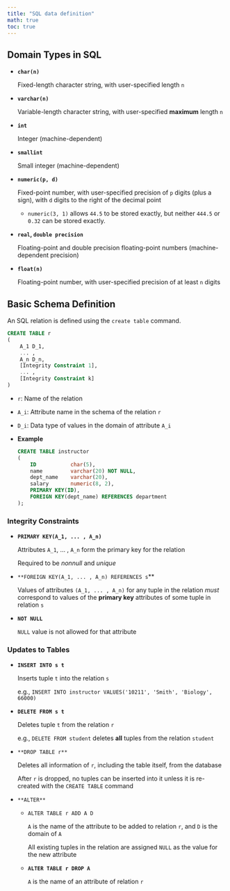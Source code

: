```yaml
---
title: "SQL data definition"
math: true
toc: true
---
```


## Domain Types in SQL

- **`char(n)`**
    
    Fixed-length character string, with user-specified length `n`
    
- **`varchar(n)`**
    
    Variable-length character string, with user-specified **maximum** length `n`
    
- **`int`**
    
    Integer (machine-dependent)
    
- **`smallint`**
    
    Small integer (machine-dependent)
    
- **`numeric(p, d)`**
    
    Fixed-point  number, with user-specified precision of `p` digits (plus a sign), with `d` digits to the right of the decimal point
    
    - `numeric(3, 1)` allows `44.5` to be stored exactly, but neither `444.5` or `0.32` can be stored exactly.
- **`real`, `double precision`**
    
    Floating-point and double precision floating-point numbers (machine-dependent precision)
    
- **`float(n)`**
    
    Floating-point number, with user-specified precision of at least `n` digits
    

## Basic Schema Definition

An SQL relation is defined using the `create table` command.

```sql
CREATE TABLE r
(
	A_1 D_1,
	... ,
	A_n D_n,
	[Integrity Constraint 1],
	... ,
	[Integrity Constraint k]
)
```

- `r`: Name of the relation
- `A_i`: Attribute name in the schema of the relation `r`
- `D_i`: Data type of values in the domain of attribute `A_i`
- **Example**
    
    ```sql
    CREATE TABLE instructor
    (
    	ID           char(5),
    	name         varchar(20) NOT NULL,
    	dept_name    varchar(20),
    	salary       numeric(8, 2),
    	PRIMARY KEY(ID),
    	FOREIGN KEY(dept_name) REFERENCES department
    );
    ```
    

### Integrity Constraints

- **`PRIMARY KEY(A_1, ... , A_n)`**
    
    Attributes `A_1`, … , `A_n` form the primary key for the relation
    
    Required to be *nonnull* and *unique*
    
- `**FOREIGN KEY(A_1, ... , A_n) REFERENCES s`**
    
    Values of attributes `(A_1, ... , A_n)` for any tuple in the relation *must* correspond to values of the **primary key** attributes of some tuple in relation `s`
    
- **`NOT NULL`**
    
    `NULL` value is not allowed for that attribute
    

### Updates to Tables

- **`INSERT INTO s t`**
    
    Inserts tuple `t` into the relation `s`
    
    e.g., `INSERT INTO instructor VALUES('10211', 'Smith', 'Biology', 66000)`
    
- **`DELETE FROM s t`**
    
    Deletes tuple `t` from the relation `r`
    
    e.g., `DELETE FROM student` deletes **all** tuples from the relation `student`
    
- `**DROP TABLE r**`
    
    Deletes all information of `r`, including the table itself, from the database
    
    After `r` is dropped, no tuples can be inserted into it unless it is re-created with the `CREATE TABLE` command
    
- `**ALTER**`
    - `ALTER TABLE r ADD A D`
        
        `A` is the name of the attribute to be added to relation `r`, and `D` is the domain of `A`
        
        All existing tuples in the relation are assigned `NULL` as the value for the new attribute
        
    - **`ALTER TABLE r DROP A`**
        
        `A` is the name of an attribute of relation `r`